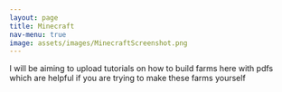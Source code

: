 ```yaml
---
layout: page
title: Minecraft
nav-menu: true
image: assets/images/MinecraftScreenshot.png
---
```

I will be aiming to upload tutorials on how to build farms here with pdfs which are helpful if you are trying to make these farms yourself
